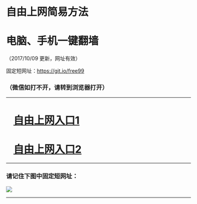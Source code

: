 ﻿# 自由上网简易方法

# 电脑、手机一键翻墙

（2017/10/09 更新，网址有效）

固定短网址：https://git.io/free99

### （微信如打不开，请转到浏览器打开）


***





# &nbsp;&nbsp; <a href="http://ft424520430.fwq-tz-1001.info/fwqtz01.html?t=10090015752 " target="_blank">自由上网入口1</a>
# &nbsp;&nbsp; <a href="http://ft1623316461.fwq-tz-1002.info/fwqtz02.html?t=100900113788 " target="_blank">自由上网入口2</a>
***

### 请记住下图中固定短网址：

<img src="https://s3-us-west-2.amazonaws.com/fwq-1001/yjfq-20170905okok.png" /> 


***

